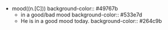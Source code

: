 - mood((n.[C]))
  background-color:: #49767b
	- in a good/bad mood
	  background-color:: #533e7d
	- He is in a good mood today.
	  background-color:: #264c9b